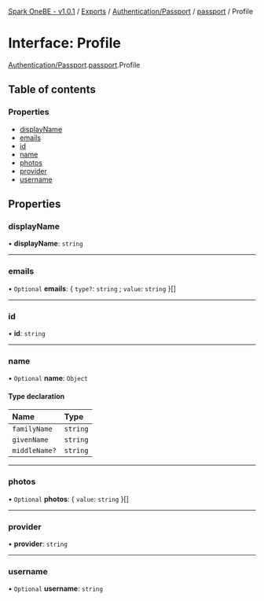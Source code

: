 [Spark OneBE - v1.0.1](../README.md) / [Exports](../modules.md) / [Authentication/Passport](../modules/Authentication_Passport.md) / [passport](../modules/Authentication_Passport.passport.md) / Profile

# Interface: Profile

[Authentication/Passport](../modules/Authentication_Passport.md).[passport](../modules/Authentication_Passport.passport.md).Profile

## Table of contents

### Properties

- [displayName](Authentication_Passport.passport.Profile.md#displayname)
- [emails](Authentication_Passport.passport.Profile.md#emails)
- [id](Authentication_Passport.passport.Profile.md#id)
- [name](Authentication_Passport.passport.Profile.md#name)
- [photos](Authentication_Passport.passport.Profile.md#photos)
- [provider](Authentication_Passport.passport.Profile.md#provider)
- [username](Authentication_Passport.passport.Profile.md#username)

## Properties

### displayName

• **displayName**: `string`

___

### emails

• `Optional` **emails**: { `type?`: `string` ; `value`: `string`  }[]

___

### id

• **id**: `string`

___

### name

• `Optional` **name**: `Object`

#### Type declaration

| Name | Type |
| :------ | :------ |
| `familyName` | `string` |
| `givenName` | `string` |
| `middleName?` | `string` |

___

### photos

• `Optional` **photos**: { `value`: `string`  }[]

___

### provider

• **provider**: `string`

___

### username

• `Optional` **username**: `string`
